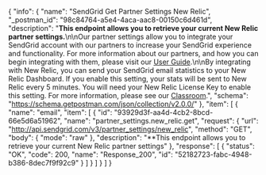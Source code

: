 {
  "info": {
    "name": "SendGrid Get Partner Settings New Relic",
    "_postman_id": "98c84764-a5e4-4aca-aac8-00150c6d461d",
    "description": "**This endpoint allows you to retrieve your current New Relic partner settings.**\n\nOur partner settings allow you to integrate your SendGrid account with our partners to increase your SendGrid experience and functionality. For more information about our partners, and how you can begin integrating with them, please visit our [User Guide](https://sendgrid.com/docs/User_Guide/Settings/partners.html).\n\nBy integrating with New Relic, you can send your SendGrid email statistics to your New Relic Dashboard. If you enable this setting, your stats will be sent to New Relic every 5 minutes. You will need your New Relic License Key to enable this setting. For more information, please see our [Classroom](https://sendgrid.com/docs/Classroom/Track/Collecting_Data/new_relic.html).",
    "schema": "https://schema.getpostman.com/json/collection/v2.0.0/"
  },
  "item": [
    {
      "name": "email",
      "item": [
        {
          "id": "93929d3f-aa4d-4cb2-8bcd-66e5d6a51962",
          "name": "partner_settings.new_relic.get",
          "request": {
            "url": "http://api.sendgrid.com/v3/partner_settings/new_relic",
            "method": "GET",
            "body": {
              "mode": "raw"
            },
            "description": "**This endpoint allows you to retrieve your current New Relic partner settings"
          },
          "response": [
            {
              "status": "OK",
              "code": 200,
              "name": "Response_200",
              "id": "52182723-fabc-4948-b386-8dec7f9f92c9"
            }
          ]
        }
      ]
    }
  ]
}